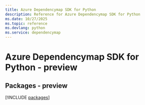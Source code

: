 ```yaml
---
title: Azure Dependencymap SDK for Python
description: Reference for Azure Dependencymap SDK for Python
ms.date: 10/27/2025
ms.topic: reference
ms.devlang: python
ms.service: dependencymap
---
```

# Azure Dependencymap SDK for Python - preview
## Packages - preview
[!INCLUDE [packages](dependencymap-index.md)]